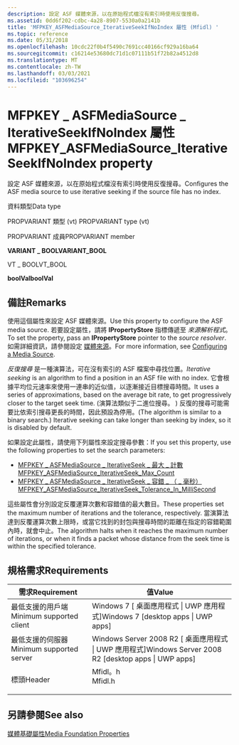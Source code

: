 ```yaml
---
description: 設定 ASF 媒體來源，以在原始程式檔沒有索引時使用反復搜尋。
ms.assetid: 0dd6f202-cdbc-4a28-8907-5530a0a2141b
title: 'MFPKEY_ASFMediaSource_IterativeSeekIfNoIndex 屬性 (Mfidl) '
ms.topic: reference
ms.date: 05/31/2018
ms.openlocfilehash: 10cdc22f0b4f5490c7691cc40166cf929a16ba64
ms.sourcegitcommit: c16214e53680dc71d1c07111b51f72b82a4512d8
ms.translationtype: MT
ms.contentlocale: zh-TW
ms.lasthandoff: 03/03/2021
ms.locfileid: "103696254"
---
```

# <a name="mfpkey_asfmediasource_iterativeseekifnoindex-property"></a><span data-ttu-id="738f6-103">MFPKEY \_ ASFMediaSource \_ IterativeSeekIfNoIndex 屬性</span><span class="sxs-lookup"><span data-stu-id="738f6-103">MFPKEY\_ASFMediaSource\_IterativeSeekIfNoIndex property</span></span>

<span data-ttu-id="738f6-104">設定 ASF 媒體來源，以在原始程式檔沒有索引時使用反復搜尋。</span><span class="sxs-lookup"><span data-stu-id="738f6-104">Configures the ASF media source to use iterative seeking if the source file has no index.</span></span>



<span data-ttu-id="738f6-105">資料類型</span><span class="sxs-lookup"><span data-stu-id="738f6-105">Data type</span></span>

<span data-ttu-id="738f6-106">PROPVARIANT 類型 (vt) </span><span class="sxs-lookup"><span data-stu-id="738f6-106">PROPVARIANT type (vt)</span></span>

<span data-ttu-id="738f6-107">PROPVARIANT 成員</span><span class="sxs-lookup"><span data-stu-id="738f6-107">PROPVARIANT member</span></span>

<span data-ttu-id="738f6-108">**VARIANT \_ BOOL**</span><span class="sxs-lookup"><span data-stu-id="738f6-108">**VARIANT\_BOOL**</span></span>

<span data-ttu-id="738f6-109">VT \_ BOOL</span><span class="sxs-lookup"><span data-stu-id="738f6-109">VT\_BOOL</span></span>

<span data-ttu-id="738f6-110">**boolVal**</span><span class="sxs-lookup"><span data-stu-id="738f6-110">**boolVal**</span></span>



## <a name="remarks"></a><span data-ttu-id="738f6-111">備註</span><span class="sxs-lookup"><span data-stu-id="738f6-111">Remarks</span></span>

<span data-ttu-id="738f6-112">使用這個屬性來設定 ASF 媒體來源。</span><span class="sxs-lookup"><span data-stu-id="738f6-112">Use this property to configure the ASF media source.</span></span> <span data-ttu-id="738f6-113">若要設定屬性，請將 **IPropertyStore** 指標傳遞至 *來源解析程式*。</span><span class="sxs-lookup"><span data-stu-id="738f6-113">To set the property, pass an **IPropertyStore** pointer to the *source resolver*.</span></span> <span data-ttu-id="738f6-114">如需詳細資訊，請參閱設定 [媒體來源](configuring-a-media-source.md)。</span><span class="sxs-lookup"><span data-stu-id="738f6-114">For more information, see [Configuring a Media Source](configuring-a-media-source.md).</span></span>

<span data-ttu-id="738f6-115">*反復搜尋* 是一種演算法，可在沒有索引的 ASF 檔案中尋找位置。</span><span class="sxs-lookup"><span data-stu-id="738f6-115">*Iterative seeking* is an algorithm to find a position in an ASF file with no index.</span></span> <span data-ttu-id="738f6-116">它會根據平均位元速率來使用一連串的近似值，以逐漸接近目標搜尋時間。</span><span class="sxs-lookup"><span data-stu-id="738f6-116">It uses a series of approximations, based on the average bit rate, to get progressively closer to the target seek time.</span></span> <span data-ttu-id="738f6-117"> (演算法類似于二進位搜尋。 ) 反復的搜尋可能需要比依索引搜尋更長的時間，因此預設為停用。</span><span class="sxs-lookup"><span data-stu-id="738f6-117">(The algorithm is similar to a binary search.) Iterative seeking can take longer than seeking by index, so it is disabled by default.</span></span>

<span data-ttu-id="738f6-118">如果設定此屬性，請使用下列屬性來設定搜尋參數：</span><span class="sxs-lookup"><span data-stu-id="738f6-118">If you set this property, use the following properties to set the search parameters:</span></span>

-   [<span data-ttu-id="738f6-119">MFPKEY \_ ASFMediaSource \_ IterativeSeek \_ 最大 \_ 計數</span><span class="sxs-lookup"><span data-stu-id="738f6-119">MFPKEY\_ASFMediaSource\_IterativeSeek\_Max\_Count</span></span>](mfpkey-asfmediasource-iterativeseek-max-count.md)
-   [<span data-ttu-id="738f6-120">MFPKEY \_ ASFMediaSource \_ IterativeSeek \_ 容錯 \_ （ \_ 毫秒）</span><span class="sxs-lookup"><span data-stu-id="738f6-120">MFPKEY\_ASFMediaSource\_IterativeSeek\_Tolerance\_In\_MilliSecond</span></span>](mfpkey-asfmediasource-iterativeseek-tolerance-in-millisecond.md)

<span data-ttu-id="738f6-121">這些屬性會分別設定反覆運算次數和容錯值的最大數目。</span><span class="sxs-lookup"><span data-stu-id="738f6-121">These properties set the maximum number of iterations and the tolerance, respectively.</span></span> <span data-ttu-id="738f6-122">當演算法達到反覆運算次數上限時，或當它找到的封包與搜尋時間的距離在指定的容錯範圍內時，就會中止。</span><span class="sxs-lookup"><span data-stu-id="738f6-122">The algorithm halts when it reaches the maximum number of iterations, or when it finds a packet whose distance from the seek time is within the specified tolerance.</span></span>

## <a name="requirements"></a><span data-ttu-id="738f6-123">規格需求</span><span class="sxs-lookup"><span data-stu-id="738f6-123">Requirements</span></span>



| <span data-ttu-id="738f6-124">需求</span><span class="sxs-lookup"><span data-stu-id="738f6-124">Requirement</span></span> | <span data-ttu-id="738f6-125">值</span><span class="sxs-lookup"><span data-stu-id="738f6-125">Value</span></span> |
|-------------------------------------|------------------------------------------------------------------------------------|
| <span data-ttu-id="738f6-126">最低支援的用戶端</span><span class="sxs-lookup"><span data-stu-id="738f6-126">Minimum supported client</span></span><br/> | <span data-ttu-id="738f6-127">Windows 7 \[ 桌面應用程式 \| UWP 應用程式\]</span><span class="sxs-lookup"><span data-stu-id="738f6-127">Windows 7 \[desktop apps \| UWP apps\]</span></span><br/>                                  |
| <span data-ttu-id="738f6-128">最低支援的伺服器</span><span class="sxs-lookup"><span data-stu-id="738f6-128">Minimum supported server</span></span><br/> | <span data-ttu-id="738f6-129">Windows Server 2008 R2 \[ 桌面應用程式 \| UWP 應用程式\]</span><span class="sxs-lookup"><span data-stu-id="738f6-129">Windows Server 2008 R2 \[desktop apps \| UWP apps\]</span></span><br/>                     |
| <span data-ttu-id="738f6-130">標頭</span><span class="sxs-lookup"><span data-stu-id="738f6-130">Header</span></span><br/>                   | <dl> <span data-ttu-id="738f6-131"><dt>Mfidl。h</dt></span><span class="sxs-lookup"><span data-stu-id="738f6-131"><dt>Mfidl.h</dt></span></span> </dl> |



## <a name="see-also"></a><span data-ttu-id="738f6-132">另請參閱</span><span class="sxs-lookup"><span data-stu-id="738f6-132">See also</span></span>

<dl> <dt>

[<span data-ttu-id="738f6-133">媒體基礎屬性</span><span class="sxs-lookup"><span data-stu-id="738f6-133">Media Foundation Properties</span></span>](media-foundation-properties.md)
</dt> </dl>

 

 




